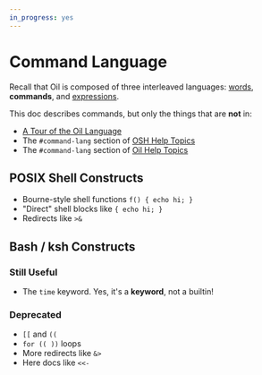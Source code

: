 ```yaml
---
in_progress: yes
---
```


Command Language
================

Recall that Oil is composed of three interleaved languages:
[words](word-language.html), **commands**, and
[expressions](expression-language.html).

This doc describes commands, but only the things that are **not** in:

- [A Tour of the Oil Language](oil-language-tour.html)
- The `#command-lang` section of [OSH Help
  Topics](osh-help-topics.html#command-lang)
- The `#command-lang` section of [Oil Help
  Topics](oil-help-topics.html#command-lang)

<div id="toc">
</div>

## POSIX Shell Constructs

- Bourne-style shell functions `f() { echo hi; }`
- "Direct" shell blocks like `{ echo hi; }`
- Redirects like `>&`

## Bash / ksh Constructs

### Still Useful

- The `time` keyword.  Yes, it's a **keyword**, not a builtin!

### Deprecated

- `[[` and `((`
- `for (( ))` loops
- More redirects like `&>`
- Here docs like `<<-`

